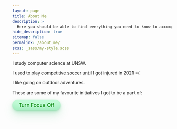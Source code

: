 ```yaml
---
layout: page
title: About Me
description: >
  Here you should be able to find everything you need to know to accomplish the most common tasks when blogging with Hydejack.
hide_description: true
sitemap: false
permalink: /about_me/
scss: _sass/my-style.scss
---
```

<link rel="stylesheet" href="{{ 'assets/img/css/img.css' | relative_url }}">
<link rel="stylesheet" href="{{ 'stylesheet/textstyle.css' | relative_url }}">
<script src="https://cdnjs.cloudflare.com/ajax/libs/jquery/3.7.1/jquery.min.js"></script>

I study computer science at UNSW.

I used to play [competitive soccer](https://websites.mygameday.app/team_info.cgi?action=PSTATS&pID=197536283&client=1-10179-150739-399133-20390196&ocompID=399133) until I got injured in 2021 =(

I like going on outdoor adventures.

These are some of my favourite initiatives I got to be a part of:

<div class="button-container">
  <button id="toggleButton" class="button-33">Turn Focus Off</button>
</div>
<br>

<div class="image-description-container animated-text">
  <div>  
    <img src="../assets/img/cse_camp.jpg" alt="CSE Camp" class="about_me_img">
  </div>
  <div class="description-container"> 
    <p class="description purples">CSEsoc First Year Camp Leader</p>
  </div>
</div>
<div class="image-description-container animated-text">
  <div class="description-container"> 
    <p class="description">Yellow Shirts O-Week Volunteer</p>
  </div>
  <div>  
    <img src="../assets/img/YS_photo.jpg" alt="Yellow Shirts" class="about_me_img">
  </div>
</div>

<div class="image-description-container animated-text">
  <div>  
    <img src="../assets/img/adsoc.JPG" alt="ADSOC" class="about_me_img">
  </div>
  <div class="description-container"> 
    <p class="description">Adventure Society Marketing Director</p>
  </div>
</div>

<div class="image-description-container animated-text">
  <div class="description-container"> 
    <p class="description">Street Team Senior</p>
  </div>
  <div>  
    <img src="../assets/img/ST_edited.jpg" alt="Street Term" class="about_me_img">
  </div>
</div>

<style>
.animated-text {
  opacity: 0;
  transition: opacity 0.1s ease-in;
  text-align: center; /* Center the text */
  font-size: 24px;
}

.animated-text.visible {
  opacity: 1;
}

.image-description-container {
  display: flex;
  align-items: center;
  margin-bottom: 20px;
  justify-content: space-between;
}

.image-description-container img {
  max-width: 45vw;
  margin: 1vw;
}

.description-container {
  width: 20vw;
  flex: 1;
  display: flex;
  align-items: center;
}

.description {
  font-size: 1rem;
  margin-right: 0;
}

/* CSS */
.button-33 {
  background-color: #c2fbd7;
  border-radius: 100px;
  box-shadow: rgba(44, 187, 99, .2) 0 -25px 18px -14px inset,rgba(44, 187, 99, .15) 0 1px 2px,rgba(44, 187, 99, .15) 0 2px 4px,rgba(44, 187, 99, .15) 0 4px 8px,rgba(44, 187, 99, .15) 0 8px 16px,rgba(44, 187, 99, .15) 0 16px 32px;
  color: green;
  cursor: pointer;
  display: inline-block;
  font-family: CerebriSans-Regular,-apple-system,system-ui,Roboto,sans-serif;
  padding: 7px 20px;
  text-align: center;
  text-decoration: none;
  transition: all 250ms;
  border: 0;
  font-size: 16px;
  user-select: none;
  -webkit-user-select: none;
  touch-action: manipulation;
}

.button-33:hover {
  box-shadow: rgba(44,187,99,.35) 0 -25px 18px -14px inset,rgba(44,187,99,.25) 0 1px 2px,rgba(44,187,99,.25) 0 2px 4px,rgba(44,187,99,.25) 0 4px 8px,rgba(44,187,99,.25) 0 8px 16px,rgba(44,187,99,.25) 0 16px 32px;
  transform: scale(1.05) rotate(-1deg);
}
</style>

<script>
  $(document).ready(function() {
    var fadeEnabled = true;

    function applyFading() {
      var windowHeight = $(window).height();
      var windowCenter = $(window).scrollTop() + (windowHeight / 2);

      $(".animated-text").each(function() {
        var $this = $(this);
        var elementTop = $this.offset().top;
        var elementHeight = $this.outerHeight();
        var elementCenter = elementTop + (elementHeight / 2);

        var distanceToCenter = Math.abs(windowCenter - elementCenter);
        var maxDistance = windowHeight / 2;

        var opacity = 1 - (distanceToCenter / maxDistance);
        opacity = Math.max(0, Math.min(1, opacity));

        $this.css("opacity", opacity);
      });
    }

    function updateButtonText() {
      if (fadeEnabled) {
        $('#toggleButton').text('Turn Focus Off');
      } else {
        $('#toggleButton').text('Turn Focus On');
      }
    }

    $(window).on('scroll resize', function() {
      if (fadeEnabled) {
        applyFading();
      }
    });

    $('#toggleButton').click(function() {
      fadeEnabled = !fadeEnabled;
      if (!fadeEnabled) {
        $('.animated-text').css('opacity', 1);
      } else {
        applyFading();
      }
      updateButtonText();
    });

    applyFading(); // Initial check
    updateButtonText(); // Initial button text
  });
</script>

[install]: install.md
[upgrade]: upgrade.md
[config]: config.md
[basics]: basics.md
[writing]: writing.md
[scripts]: scripts.md
[build]: build.md
[advanced]: advanced.md
[LICENSE]: ../LICENSE.md
[NOTICE]: ../NOTICE.md
[CHANGELOG]: ../CHANGELOG.md

